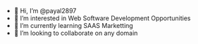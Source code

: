 - 👋 Hi, I’m @payal2897
- 👀 I’m interested in Web Software Development Opportunities
- 🌱 I’m currently learning SAAS Marketting 
- 💞️ I’m looking to collaborate on any domain

<!---
payal2897/payal2897 is a ✨ special ✨ repository because its `README.md` (this file) appears on your GitHub profile.
You can click the Preview link to take a look at your changes.
--->
